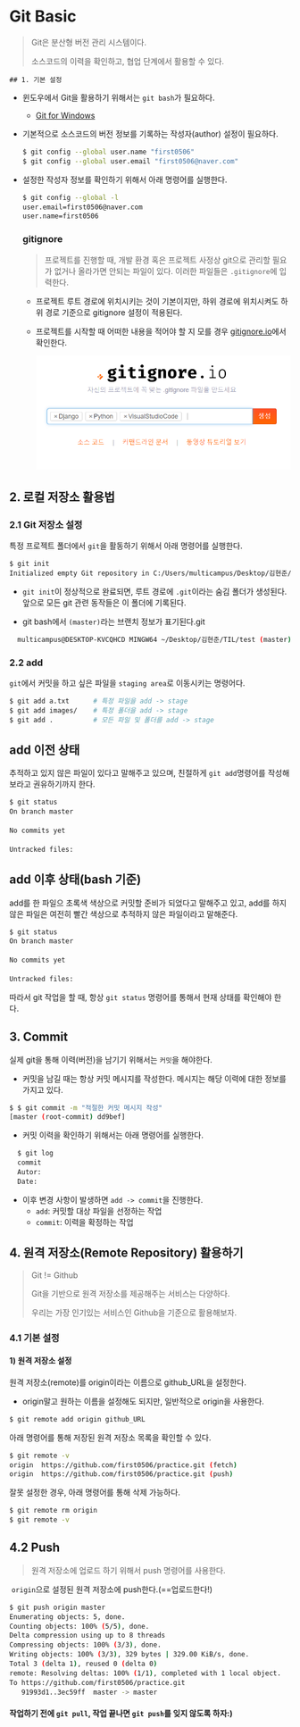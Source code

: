 # Git Basic

> Git은 분산형 버전 관리 시스템이다. 
>
> 소스코드의 이력을 확인하고, 협업 단계에서 활용할 수 있다. 

	## 1. 기본 설정

* 윈도우에서 Git을 활용하기 위해서는 `git bash`가 필요하다.

  * [Git for Windows](https://gitforwindows.org/)

* 기본적으로 소스코드의 버전 정보를 기록하는 작성자(author) 설정이 필요하다.

  ```bash
  $ git config --global user.name "first0506"
  $ git config --global user.email "first0506@naver.com"
  ```

* 설정한 작성자 정보를 확인하기 위해서 아래 명령어를 실행한다.

  ```bash
  $ git config --global -l
  user.email=first0506@naver.com
  user.name=first0506
  ```

  ### gitignore

  > 프로젝트를 진행할 때, 개발 환경 혹은 프로젝트 사정상 git으로 관리할 필요가 없거나 올라가면 안되는 파일이 있다. 이러한 파일들은 `.gitignore`에 입력한다.

  * 프로젝트 루트 경로에 위치시키는 것이 기본이지만, 하위 경로에 위치시켜도 하위 경로 기준으로 gitignore 설정이 적용된다.

  * 프로젝트를 시작할 때 어떠한 내용을 적어야 할 지 모를 경우 [gitignore.io](https://www.gitignore.io/)에서 확인한다.

    ![image-20200121093815387](images/image-20200121093815387.png)



## 2. 로컬 저장소 활용법

### 2.1 Git 저장소 설정

특정 프로젝트 폴더에서 `git`을 활동하기 위해서 아래 명령어를 실행한다.

```bash
$ git init
Initialized empty Git repository in C:/Users/multicampus/Desktop/김현준/TIL/test/.git/
```

* `git init`이 정상적으로 완료되면, 루트 경로에 `.git`이라는 숨김 폴더가 생성된다. 앞으로 모든 git 관련 동작들은 이 폴더에 기록된다.

* git bash에서 `(master)`라는 브랜치 정보가 표기된다.git 

```bash
  multicampus@DESKTOP-KVCQHCD MINGW64 ~/Desktop/김현준/TIL/test (master)
```

### 2.2  add

`git`에서 커밋을 하고 싶은 파일을 `staging area`로 이동시키는 명령어다.

```bash
$ git add a.txt      # 특정 파일을 add -> stage
$ git add images/    # 특정 폴더을 add -> stage
$ git add .          # 모든 파일 및 폴더를 add -> stage
```

##  add 이전 상태

추적하고 있지 않은 파일이 있다고 말해주고 있으며, 친절하게 `git add`명령어를 작성해보라고 권유하기까지 한다.

```bash
$ git status
On branch master

No commits yet

Untracked files:

```

## add 이후 상태(bash 기준)

add를 한 파일으 초록색 색상으로 커밋할 준비가 되었다고 말해주고 있고, add를 하지 않은 파일은 여전히 빨간 색상으로 추적하지 않은 파일이라고 말해준다.

```bash
$ git status
On branch master

No commits yet

Untracked files:
```

따라서 git 작업을 할 때, 항상 `git status` 명령어를 통해서 현재 상태를 확인해야 한다.

## 3. Commit

실제 git을 통해 이력(버전)을 남기기 위해서는 `커밋`을 해야한다.

* 커밋을 남길 때는 항상 커밋 메시지를 작성한다. 메시지는 해당 이력에 대한 정보를 가지고 있다. 

```bash
$ $ git commit -m "적절한 커밋 메시지 작성"
[master (root-commit) dd9bef]
```

* 커밋 이력을 확인하기 위해서는 아래 명령어를 실행한다.

```bash
  $ git log
  commit 
  Autor:
  Date:
```

* 이후 변경 사항이 발생하면 `add -> commit`을 진행한다.
  * `add`: 커밋할 대상 파일을 선정하는 작업
  * `commit`: 이력을 확정하는 작업

## 4. 원격 저장소(Remote Repository) 활용하기

> Git != Github
>
> Git을 기반으로 원격 저장소를 제공해주는 서비스는 다양하다.
>
> 우리는 가장 인기있는 서비스인 Github을 기준으로 활용해보자.

### 4.1 기본 설정

#### 1) 원격 저장소 설정

원격 저장소(remote)를 origin이라는 이름으로 github_URL을 설정한다.

* origin말고 원하는 이름을 설정해도 되지만, 일반적으로 origin을 사용한다.

```bash
$ git remote add origin github_URL
```

아래 명령어를 통해 저장된 원격 저장소 목록을 확인할 수 있다.

```bash
$ git remote -v
origin  https://github.com/first0506/practice.git (fetch)
origin  https://github.com/first0506/practice.git (push)
```

잘못 설정한 경우, 아래 명령어를 통해 삭제 가능하다.

```bash
$ git remote rm origin
$ git remote -v
```

## 4.2 Push

> 원격 저장소에 업로드 하기 위해서 push 명령어를 사용한다.

​		`origin`으로 설정된 원격 저장소에 push한다.(==업로드한다!)

```bash
$ git push origin master
Enumerating objects: 5, done.
Counting objects: 100% (5/5), done.
Delta compression using up to 8 threads
Compressing objects: 100% (3/3), done.
Writing objects: 100% (3/3), 329 bytes | 329.00 KiB/s, done.
Total 3 (delta 1), reused 0 (delta 0)
remote: Resolving deltas: 100% (1/1), completed with 1 local object.
To https://github.com/first0506/practice.git
   91993d1..3ec59ff  master -> master
```



#### 작업하기 전에 `git pull`, 작업 끝나면 `git push`를 잊지 않도록 하자:)

